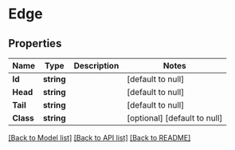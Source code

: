 # Edge

## Properties
Name | Type | Description | Notes
------------ | ------------- | ------------- | -------------
**Id** | **string** |  | [default to null]
**Head** | **string** |  | [default to null]
**Tail** | **string** |  | [default to null]
**Class** | **string** |  | [optional] [default to null]

[[Back to Model list]](../README.md#documentation-for-models) [[Back to API list]](../README.md#documentation-for-api-endpoints) [[Back to README]](../README.md)


